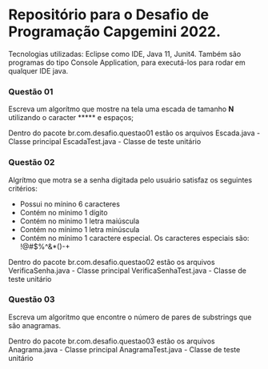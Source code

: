 # Repositório para o Desafio de Programação Capgemini 2022.

Tecnologias utilizadas: Eclipse como IDE, Java 11, Junit4. Também são programas do tipo Console Application, para executá-los para rodar em qualquer IDE java.


### Questão 01

Escreva um algorítmo que mostre na tela uma escada de tamanho **N**
utilizando o caracter *****  e espaços;

Dentro do pacote br.com.desafio.questao01 estão os arquivos
Escada.java - Classe principal
EscadaTest.java - Classe de teste unitário

### Questão 02

Algrítmo que motra se a senha digitada pelo usuário satisfaz os seguintes critérios:

* Possui no mínino 6 caracteres
* Contém no mínimo 1 dígito
* Contém no mínimo 1 letra maiúscula
* Contém no mínimo 1 letra minúscula
* Contém no mínimo 1 caractere especial. Os caracteres especiais são: !@#$%^&*()-+

Dentro do pacote br.com.desafio.questao02 estão os arquivos
VerificaSenha.java - Classe principal
VerificaSenhaTest.java - Classe de teste unitário


### Questão 03

Escreva um algoritmo que encontre o número de pares de substrings que são anagramas.

Dentro do pacote br.com.desafio.questao03 estão os arquivos
Anagrama.java - Classe principal
AnagramaTest.java - Classe de teste unitário

